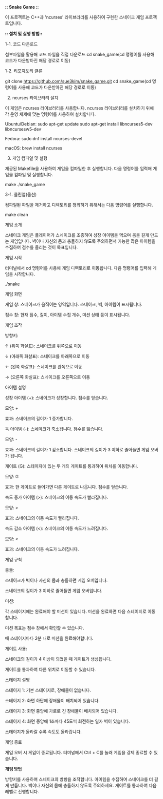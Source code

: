 **:: Snake Game ::**

이 프로젝트는 C++과 'ncurses' 라이브러리를 사용하여 구현한 스네이크 게임 프로젝트입니다.


**:: 설치 및 실행 방법::**

1-1. 코드 다운로드

첨부파일을 활용해 코드 파일을 직접 다운로드
cd snake_game(cd 명령어를 사용해 코드가 다운받아진 해당 경로로 이동)

1-2. 리포지토리 클론

git clone https://github.com/sue3kim/snake_game.git
cd snake_game(cd 명령어를 사용해 코드가 다운받아진 해당 경로로 이동)


2. ncurses 라이브러리 설치
   
이 게임은 ncurses 라이브러리를 사용합니다. ncurses 라이브러리를 설치하기 위해 각 운영 체제에 맞는 명령어를 사용하여 설치합니다.

Ubuntu/Debian:
sudo apt-get update
sudo apt-get install libncurses5-dev libncursesw5-dev

Fedora:
sudo dnf install ncurses-devel

macOS:
brew install ncurses


3. 게임 컴파일 및 실행

제공된 Makefile을 사용하여 게임을 컴파일한 후 실행합니다.
다음 명령어를 입력해 게임을 컴파일 및 실행합니다.
   
make
./snake_game

3-1. 클린업(옵션)

컴파일된 파일을 제거하고 디렉토리를 정리하기 위해서는 다음 명령어를 실행합니다.

make clean


게임 소개 

 스네이크 게임은 플레이어가 스네이크를 조종하여 성장 아이템을 먹으며 몸을 길게 만드는 게임입니다. 벽이나 자신의 몸과 충돌하지 않도록 주의하면서 가능한 많은 아이템을 수집하여 점수를 올리는 것이 목표입니다. 

게임 시작 

터미널에서 cd 명령어를 사용해 게임 디렉토리로 이동합니다. 다음 명령어를 입력해 게임을 시작합니다. 

./snake 
 

게임 화면 

게임 창: 스네이크가 움직이는 영역입니다. 스네이크, 벽, 아이템이 표시됩니다. 

점수 창: 현재 점수, 길이, 아이템 수집 개수, 미션 상태 등이 표시됩니다. 

 

게임 조작 

방향키: 

↑ (위쪽 화살표): 스네이크를 위쪽으로 이동 

↓ (아래쪽 화살표): 스네이크를 아래쪽으로 이동 

← (왼쪽 화살표): 스네이크를 왼쪽으로 이동 

→ (오른쪽 화살표): 스네이크를 오른쪽으로 이동 

 

아이템 설명 

성장 아이템 (+): 스네이크가 성장합니다. 점수를 얻습니다. 

모양: + 

효과: 스네이크의 길이가 1 증가합니다. 

독 아이템 (-): 스네이크가 축소됩니다. 점수를 잃습니다. 

모양: - 

효과: 스네이크의 길이가 1 감소합니다. 스네이크의 길이가 3 이하로 줄어들면 게임 오버가 됩니다. 

게이트 (G): 스테이지에 있는 두 개의 게이트를 통과하여 위치를 이동합니다. 

모양: G 

효과: 한 게이트로 들어가면 다른 게이트로 나옵니다. 점수를 얻습니다. 

속도 증가 아이템 (>): 스네이크의 이동 속도가 빨라집니다. 

모양: > 

효과: 스네이크의 이동 속도가 빨라집니다. 

속도 감소 아이템 (<): 스네이크의 이동 속도가 느려집니다. 

모양: < 

효과: 스네이크의 이동 속도가 느려집니다. 

 

게임 규칙 

충돌: 

스네이크가 벽이나 자신의 몸과 충돌하면 게임 오버입니다. 

스네이크의 길이가 3 이하로 줄어들면 게임 오버입니다. 

 

미션: 

각 스테이지에는 완료해야 할 미션이 있습니다. 미션을 완료하면 다음 스테이지로 이동합니다. 

미션 목표는 점수 창에서 확인할 수 있습니다. 

매 스테이지마다 2분 내로 미션을 완료해야합니다. 

 

게이트 사용: 

스네이크의 길이가 4 이상이 되었을 때 게이트가 생성됩니다. 

게이트를 통과하여 다른 위치로 이동할 수 있습니다. 

 

스테이지 설명 

스테이지 1: 기본 스테이지로, 장애물이 없습니다. 

스테이지 2: 화면 하단에 장애물이 배치되어 있습니다. 

스테이지 3: 화면 중앙에 가로로 긴 장애물이 배치되어 있습니다. 

스테이지 4: 화면 중앙에 1초마다 45도씩 회전하는 일자 벽이 있습니다. 

 

스테이지가 올라갈 수록 속도도 올라갑니다.  

 

 

게임 종료 

게임 오버 시 게임이 종료됩니다. 터미널에서 Ctrl + C를 눌러 게임을 강제 종료할 수 있습니다. 

**게임 방법**

방향키를 사용하여 스네이크의 방향을 조작합니다.
아이템을 수집하여 스네이크를 더 길게 만듭니다.
벽이나 자신의 몸에 충돌하지 않도록 주의하세요.
게이트를 통과하여 다음 레벨로 진행합니다.
